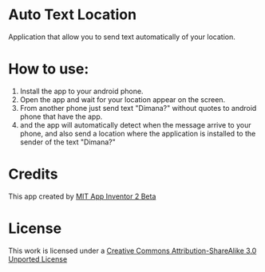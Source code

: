 # Auto Text Location
Application that allow you to send text automatically of your location.

# How to use: 
1. Install the app to your android phone.
2. Open the app and wait for your location appear on the screen.
3. From another phone just send text "Dimana?" without quotes to android phone that have the app.
4. and the app will automatically detect when the message arrive to your phone, and also send a location where the application is installed to the sender of the text "Dimana?"
 
# 

# Credits
This app created by [MIT App Inventor 2 Beta](http://ai2.appinventor.mit.edu)

# License
This work is licensed under a <a href="http://creativecommons.org/licenses/by-sa/3.0/">Creative Commons Attribution-ShareAlike 3.0 Unported License</a>

